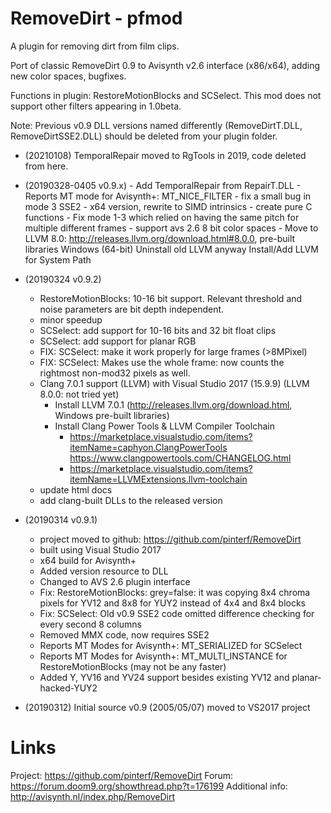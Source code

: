# RemoveDirt - pfmod
A plugin for removing dirt from film clips.

Port of classic RemoveDirt 0.9 to Avisynth v2.6 interface (x86/x64), adding new color spaces, bugfixes.

Functions in plugin: RestoreMotionBlocks and SCSelect.
This mod does not support other filters appearing in 1.0beta.

Note: Previous v0.9 DLL versions named differently (RemoveDirtT.DLL, RemoveDirtSSE2.DLL) should be deleted from your plugin folder.

- (20210108) TemporalRepair moved to RgTools in 2019, code deleted from here.

- (20190328-0405 v0.9.x)
      - Add TemporalRepair from RepairT.DLL
	    - Reports MT mode for Avisynth+: MT_NICE_FILTER
	    - fix a small bug in mode 3 SSE2
	    - x64 version, rewrite to SIMD intrinsics
		- create pure C functions 
		- Fix mode 1-3 which relied on having the same pitch for multiple different frames
		- support avs 2.6 8 bit color spaces
      - Move to LLVM 8.0: http://releases.llvm.org/download.html#8.0.0, pre-built libraries Windows (64-bit)
        Uninstall old LLVM anyway
        Install/Add LLVM for System Path

- (20190324 v0.9.2)
  - RestoreMotionBlocks: 10-16 bit support. Relevant threshold and noise parameters are bit depth independent.
  - minor speedup
  - SCSelect: add support for 10-16 bits and 32 bit float clips
  - SCSelect: add support for planar RGB
  - FIX: SCSelect: make it work properly for large frames (>8MPixel)
  - FIX: SCSelect: Makes use the whole frame: now counts the rightmost non-mod32 pixels as well.
  - Clang 7.0.1 support (LLVM) with Visual Studio 2017 (15.9.9) (LLVM 8.0.0: not tried yet)
    - Install LLVM 7.0.1 (http://releases.llvm.org/download.html, Windows pre-built libraries)
    - Install Clang Power Tools & LLVM Compiler Toolchain
      - https://marketplace.visualstudio.com/items?itemName=caphyon.ClangPowerTools
        https://www.clangpowertools.com/CHANGELOG.html 
      - https://marketplace.visualstudio.com/items?itemName=LLVMExtensions.llvm-toolchain
  - update html docs
  - add clang-built DLLs to the released version

- (20190314 v0.9.1)
  - project moved to github: https://github.com/pinterf/RemoveDirt
  - built using Visual Studio 2017
  - x64 build for Avisynth+
  - Added version resource to DLL
  - Changed to AVS 2.6 plugin interface
  - Fix: RestoreMotionBlocks: grey=false: it was copying 8x4 chroma pixels for YV12 and 8x8 for YUY2 instead of 4x4 and 8x4 blocks
  - Fix: SCSelect: Old v0.9 SSE2 code omitted difference checking for every second 8 columns
  - Removed MMX code, now requires SSE2
  - Reports MT Modes for Avisynth+: MT_SERIALIZED for SCSelect
  - Reports MT Modes for Avisynth+: MT_MULTI_INSTANCE for RestoreMotionBlocks (may not be any faster)
  - Added Y, YV16 and YV24 support besides existing YV12 and planar-hacked-YUY2

- (20190312)
  Initial source v0.9 (2005/05/07) moved to VS2017 project 

Links
=====
Project: https://github.com/pinterf/RemoveDirt
Forum: https://forum.doom9.org/showthread.php?t=176199
Additional info: http://avisynth.nl/index.php/RemoveDirt